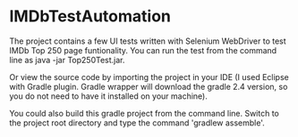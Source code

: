 # IMDbTestAutomation

The project contains a few UI tests written with Selenium WebDriver to test IMDb Top 250 page funtionality.
You can run the test from the command line as java -jar Top250Test.jar.

Or view the source code by importing the project in your IDE (I used Eclipse with Gradle plugin. Gradle wrapper will download the gradle 2.4 version, so you do not need to have it installed on your machine).

You could also build this gradle project from the command line. Switch to the project root directory and type the command 'gradlew assemble'.
